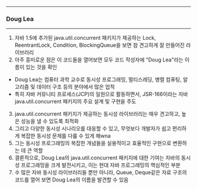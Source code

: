 -----
### Doug Lea
-----
1. 자바 1.5에 추가된 java.util.concurrent 패키지가 제공하는 Lock, ReentrantLock, Condition, BlockingQueue을 보면 참 견고하게 잘 만들어진 라이브러리
2. 아주 흥미로운 점은 이 코드들을 열어보면 모두 코드 작성자에 "Doug Lea"라는 이름이 있는 것을 확인
  - Doug Lea는 컴퓨터 과학 교수로 동시성 프로그래밍, 멀티스레딩, 병렬 컴퓨팅, 알고리즘 및 데이터 구조 등의 분야에서 많은 업적
  - 특히 자바 커뮤니티 프로세스(JCP)의 일원으로 활동하면서, JSR-166이라는 자바 java.util.concurrent 패키지의 주요 설계 및 구현을 주도

3. java.util.concurrent 패키지가 제공하는 동시성 라이브러리는 매우 견고하고, 높은 성능을 낼 수 있도록 최적화
4. 그리고 다양한 동시성 시나리오를 대응할 수 있고, 무엇보다 개발자가 쉽고 편리하게 복잡한 동시성 문제를 다룰 수 있게 해wna
5. 그는 동시성 프로그래밍의 복잡한 개념들을 실용적이고 효율적인 구현으로 변환하는 데 큰 역할
6. 결론적으로, Doug Lea의 java.util.concurrent 패키지에 대한 기여는 자바의 동시성 프로그래밍을 크게 발전시키고, 이는 현대 자바 프로그래밍의 핵심적인 부분
7. 수 많은 자바 동시성 라이브러리들 뿐만 아니라, Queue, Deque같은 자료 구조의 코드를 열어 보면 Doug Lea의 이름을 발견할 수 있음
